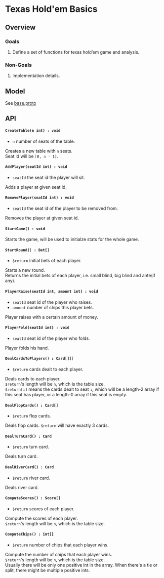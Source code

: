 # Texas Hold'em Basics

## Overview



### Goals

1. Define a set of functions for texas hold’em game and analysis.

### Non-Goals

1. Implementation details.



## Model

See [base.proto](https://github.com/texas-holdem/tcl/blob/master/proto/base.proto)

## API

#### `CreateTable(n int) : void`

* `n` number of seats of the table.

Creates a new table with `n` seats.  
Seat id will be `[0, n - 1]`.

#### `AddPlayer(seatId int) : void`

* `seatId` the seat id the player will sit.

Adds a player at given seat id.

#### `RemovePlayer(seatId int) : void`

* `seatId` the seat id of the player to be removed from.

Removes the player at given seat id.

#### `StartGame() : void`
Starts the game, will be used to initialze stats for the whole game.

#### `StartRound() : Bet[]`

* `$return` Initial bets of each player.

Starts a new round.  
Returns the initial bets of each player, i.e. small blind, big blind and ante(if any).

#### `PlayerRaise(seatId int, amount int) : void`

* `seatId` seat id of the player who raises.
* `amount` number of chips this player bets.

Player raises with a certain amount of money.

#### `PlayerFold(seatId int) : void`

* `seatId` seat id of the player who folds.

Player folds his hand.

#### `DealCardsToPlayers() : Card[][]`

* `$return` cards dealt to each player.

Deals cards to each player.  
`$return`'s length will be `n`, which is the table size.  
`$return[i]` means the cards dealt to seat `i`, which will be a length-2 array if this seat has player, or a length-0 array if this seat is empty.

#### `DealFlopCards() : Card[]`

* `$return` flop cards.

Deals flop cards.
`$return` will have exactly 3 cards.

#### `DealTurnCard() : Card`

* `$return` turn card.

Deals turn card.

#### `DealRiverCard() : Card`

* `$return` river card.

Deals river card.

#### `ComputeScores() : Score[]`

* `$return` scores of each player.

Compute the scores of each player.  
`$return`'s length will be `n`, which is the table size.

#### `ComputeChips() : int[]`

* `$return` number of chips that each player wins.

Compute the number of chips that each player wins.  
`$return`'s length will be `n`, which is the table size.  
Usually there will be only one positive int in the array. When there's a tie or split, there might be multiple positive ints.
